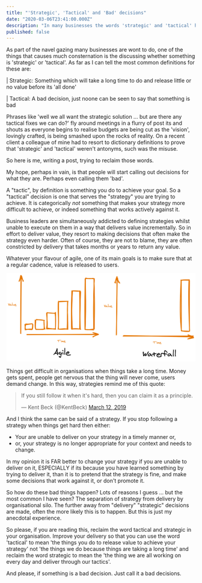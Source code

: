 ```yaml
---
title: "'Strategic', 'Tactical' and 'Bad' decisions"
date: "2020-03-06T23:41:00.000Z"
description: "In many businesses the words 'strategic' and 'tactical' have lost all meaning. Can we reframe them to make them useful? Or are they lost forever?"
published: false
---
```

As part of the navel gazing many businesses are wont to do, one of the things that causes much consternation is the discussing whether something is 'strategic' or 'tactical'. As far as I can tell the most common definitions for these are:

| Strategic: Something which will take a long time to do and release little or no value before its 'all done'

| Tactical: A bad decision, just noone can be seen to say that something is bad

Phrases like 'well we all want the strategic solution ... but are there any tactical fixes we can do?' fly around meetings in a flurry of post its and shouts as everyone begins to realise budgets are being cut as the 'vision', lovingly crafted, is being smashed upon the rocks of reality. On a recent client a colleague of mine had to resort to dictionary definitions to prove that 'strategic' and 'tactical' weren't antonyms, such was the misuse.

So here is me, writing a post, trying to reclaim those words.

My hope, perhaps in vain, is that people will start calling out decisions for what they are. Perhaps even calling them 'bad'. 

A "tactic", by definition is something you do to achieve your goal. So a "tactical" decision is one that serves the "strategy" you are trying to achieve. It is categorically *not* something that makes your strategy more difficult to achieve, or indeed something that works actively against it.

Business leaders are simultaneously addicted to defining strategies whilst unable to execute on them in a way that delivers value incrementally. So in effort to deliver value, they resort to making decisions that often make the strategy even harder. Often of course, they are not to blame, they are often constricted by delivery that takes months or years to return any value.

Whatever your flavour of agile, one of its main goals is to make sure that at a regular cadence, value is released to users.

![Release value incrementally rather than in a big bang at the end](./value.png)

Things get difficult in organisations when things take a long time. Money gets spent, people get nervous that the thing will never come, users demand change. In this way, strategies remind me of this quote:

<blockquote class="twitter-tweet"><p lang="en" dir="ltr">If you still follow it when it&#39;s hard, then you can claim it as a principle.</p>&mdash; Kent Beck (@KentBeck) <a href="https://twitter.com/KentBeck/status/1105444816458924033?ref_src=twsrc%5Etfw">March 12, 2019</a></blockquote> <script async src="https://platform.twitter.com/widgets.js" charset="utf-8"></script>

And I think the same can be said of a strategy. If you stop following a strategy when things get hard then either:
- Your are unable to deliver on your strategy in a timely manner or,
- or, your strategy is no longer appropriate for your context and needs to change.

In my opinion it is FAR better to change your strategy if you are unable to deliver on it, ESPECIALLY if its because you have learned something by trying to deliver it, than it is to pretend that the strategy is fine, and make some decisions that work against it, or don't promote it.

So how do these bad things happen? Lots of reasons I guess ... but the most common I have seen? The separation of strategy from delivery by organisational silo. The further away from "delivery" "strategic" decisions are made, often the more likely this is to happen. But this is just my anecdotal experience.

So please, if you are reading this, reclaim the word tactical and strategic in your organisation. Improve your delivery so that you can use the word 'tactical' to mean 'the things you do to release value to achieve your strategy' not 'the things we do because things are taking a long time' and reclaim the word strategic to mean the 'the thing we are all working on every day and deliver through our tactics'.

And please, if something is a bad decision. Just call it a bad decisions.